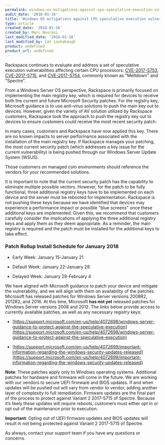 ```yaml
---
permalink: windows-os-mitigations-against-cpu-speculative-execution-vulnerabilities
audit_date: '2016-01-16'
title: 'Windows OS mitigations against CPU speculative execution vulnerabilities'
type: article
created_date: '2018-01-16'
created_by: Marc Nourani
last_modified_date: '2018-01-16'
last_modified_by: Cat Lookabaugh
product: undefined
product_url: undefined
---
```


Rackspace continues to evaluate and address a set of speculative execution vulnerabilities affecting certain CPU processors: [CVE-2017-5753](http://cve.mitre.org/cgi-bin/cvename.cgi?name=CVE-2017-5753), [CVE-2017-5715](http://cve.mitre.org/cgi-bin/cvename.cgi?name=CVE-2017-5715), and [CVE-2017-5754](http://cve.mitre.org/cgi-bin/cvename.cgi?name=CVE-2017-5754), commonly known as "Meltdown" and "Spectre".   

From a Windows Server OS perspective, Rackspace is primarily focused on implementing the main registry key, which is required for devices to receive both the current and future Microsoft Security patches. For the registry key, Microsoft guidance is to use anti-virus solutions to push the main key out to devices. However, given the variety of AV solution utilized by Rackspace customers, Rackspace took the approach to push the registry key out to devices to ensure customers could receive the most recent security patch.   

In many cases, customers and Rackspace have now applied this key. There are no known impacts to server performance associated with the installation of the main registry key. If Rackspace manages your patching, the most current security patch (which addresses a key issue for the current vulnerability) is being pushed through our Windows Server Update System (WSUS).   

Those customers on managed colo environments should reference the vendors for your recommended solutions.  

It is important to note that the current security patch has the capability to eliminate multiple possible vectors.  However, for the patch to be fully functional, three additional registry keys have to be implemented on each device and the server must be rebooted for implementation. Rackspace is not pushing these keys because we have identified that devices may experience a performance impact or possible "blue screens" once these additional keys are implemented.  Given this, we recommend that customers carefully consider the implications of applying the three additional registry keys and apply them as they deem appropriate. As a reminder, the main registry is required and the patch must be installed for the additional keys to take effect.  

### Patch Rollup Install Schedule for January 2018

- Early Week: January 15-January 21  

- Default Week: January 22-January 28  

- Delayed Week: January 29-February 4  

We have aligned with Microsoft guidance to patch your device and mitigate the vulnerability, and we will align with them on availability of the patches. Microsoft has released patches for Windows Server versions 2008R2, 2012R2, and 2016. At this time, Microsoft **has not yet** released patches for Windows Server versions 2008 and 2012.  The links below provide access to currently available patches, as well as any necessary registry keys:  

- [https://support.microsoft.com/en-us/help/4072698/windows-server-guidance-to-protect-against-the-speculative-execution](https://support.microsoft.com/en-us/help/4072698/windows-server-guidance-to-protect-against-the-speculative-execution)

- [https://support.microsoft.com/en-us/help/4072699/important-information-regarding-the-windows-security-updates-released](https://support.microsoft.com/en-us/help/4072699/important-information-regarding-the-windows-security-updates-released)

**Note**: These patches apply only to Windows operating systems. Additional patches for hardware and firmware will come in the future. We are working with our vendors to secure UEFI firmware and BIOS updates. If and when updates will be pushed out will vary from vendor to vendor, adding another layer of complexity to full remediation. Firmware updates are the final part of the process to protect against Variant 2 2017-5715 of Spectre. Because it’s likely these updates will require reboots, customers must either opt in or opt out of the maintenance prior to execution.  

**Important**: Opting out of UEFI firmware updates and BIOS updates will result in not being protected against Variant 2 2017-5715 of Spectre.   

As always, contact your support team if you have any questions or concerns. 
